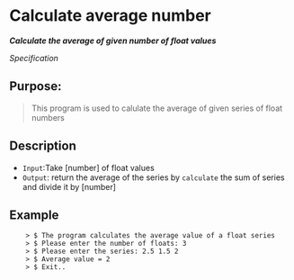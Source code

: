 
# Calculate average number 

***Calculate the average of given number of float values***

*Specification*


## Purpose:
> This program is used to calulate the average of given series of float numbers

## Description
- `Input`:Take [number] of float values
- `Output`: return the average of the series by `calculate` the sum of series 
and divide it by [number] 

## Example

```
	> $ The program calculates the average value of a float series
	> $ Please enter the number of floats: 3
	> $ Please enter the series: 2.5 1.5 2
	> $ Average value = 2
	> $ Exit..
```